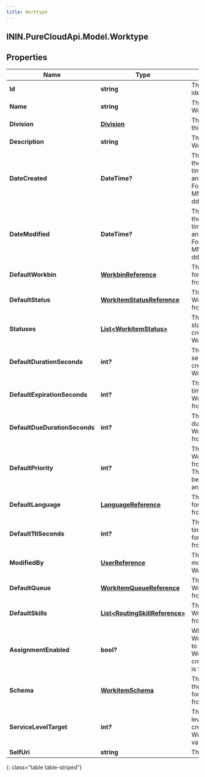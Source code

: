 ```yaml
---
title: Worktype
---
```

## ININ.PureCloudApi.Model.Worktype

## Properties

|Name | Type | Description | Notes|
|------------ | ------------- | ------------- | -------------|
| **Id** | **string** | The globally unique identifier for the object. | [optional] |
| **Name** | **string** | The name of the Worktype. | [optional] |
| **Division** | [**Division**](Division.html) | The division to which this entity belongs. | [optional] |
| **Description** | **string** | The description of the Worktype. | [optional] |
| **DateCreated** | **DateTime?** | The creation date of the Worktype. Date time is represented as an ISO-8601 string. For example: yyyy-MM-ddTHH:mm:ss[.mmm]Z | [optional] |
| **DateModified** | **DateTime?** | The modified date of the Worktype. Date time is represented as an ISO-8601 string. For example: yyyy-MM-ddTHH:mm:ss[.mmm]Z | [optional] |
| **DefaultWorkbin** | [**WorkbinReference**](WorkbinReference.html) | The default Workbin for Workitems created from the Worktype. | [optional] |
| **DefaultStatus** | [**WorkitemStatusReference**](WorkitemStatusReference.html) | The default status for Workitems created from the Worktype. | [optional] |
| **Statuses** | [**List&lt;WorkitemStatus&gt;**](WorkitemStatus.html) | The list of possible statuses for Workitems created from the Worktype. | [optional] |
| **DefaultDurationSeconds** | **int?** | The default duration in seconds for Workitems created from the Worktype. | [optional] |
| **DefaultExpirationSeconds** | **int?** | The default expiration time in seconds for Workitems created from the Worktype. | [optional] |
| **DefaultDueDurationSeconds** | **int?** | The default due duration in seconds for Workitems created from the Worktype. | [optional] |
| **DefaultPriority** | **int?** | The default priority for Workitems created from the Worktype. The valid range is between -25,000,000 and 25,000,000. | [optional] |
| **DefaultLanguage** | [**LanguageReference**](LanguageReference.html) | The default language for Workitems created from the Worktype. | [optional] |
| **DefaultTtlSeconds** | **int?** | The default time to time to live in seconds for Workitems created from the Worktype. | [optional] |
| **ModifiedBy** | [**UserReference**](UserReference.html) | The id of the User who modified the Worktype. | [optional] |
| **DefaultQueue** | [**WorkitemQueueReference**](WorkitemQueueReference.html) | The default queue for Workitems created from the Worktype. | [optional] |
| **DefaultSkills** | [**List&lt;RoutingSkillReference&gt;**](RoutingSkillReference.html) | The default skills for Workitems created from the Worktype. | [optional] |
| **AssignmentEnabled** | **bool?** | When set to true, Workitems will be sent to the queue of the Worktype as they are created. Default value is false. | [optional] |
| **Schema** | [**WorkitemSchema**](WorkitemSchema.html) | The schema defining the custom attributes for Workitems created from the Worktype. | [optional] |
| **ServiceLevelTarget** | **int?** | The target service level for Workitems created from the Worktype. The default value is 100. | [optional] |
| **SelfUri** | **string** | The URI for this object | [optional] |
{: class="table table-striped"}


